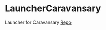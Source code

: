 # LauncherCaravansary
Launcher for Caravansary
[Repo](https://github.com/RobertJaskowski/Caravansary)
